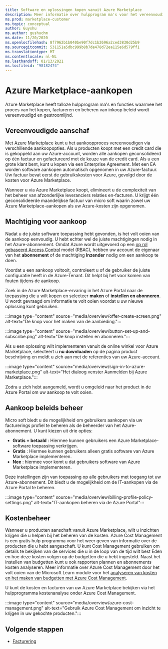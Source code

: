 ```yaml
---
title: Software en oplossingen kopen vanuit Azure Marketplace
description: Meer informatie over hulpprogram ma's voor het vereenvoudigen en stroom lijnen van software-aankopen en-beheer in azure Marketplace.
ms.prod: marketplace-customer
ms.topic: conceptual
author: Guyshu
ms.author: gushuchm
ms.date: 11/20/2020
ms.openlocfilehash: 8f7962b1b040be90f7dc1b2696a2ced3830d25b9
ms.sourcegitcommit: 531151a5dbc999b8b7de478d72ea115e6d579ff1
ms.translationtype: MT
ms.contentlocale: nl-NL
ms.lasthandoff: 01/13/2021
ms.locfileid: "98182474"
---
```

# <a name="azure-marketplace-purchasing"></a>Azure Marketplace-aankopen

Azure Marketplace heeft talloze hulpprogram ma's en functies waarmee het proces van het kopen, factureren en beheren van inkoop beleid wordt vereenvoudigd en gestroomlijnd.

## <a name="simplified-procurement"></a>Vereenvoudigde aanschaf

Met Azure Marketplace kunt u het aankoopproces vereenvoudigen via verschillende aankoopopties. Als u producten koopt met een credit card die is gekoppeld aan uw Azure-account, worden alle aankopen geconsolideerd op één factuur en gefactureerd met de keuze van de credit card. Als u een grote klant bent, kunt u kopen via een Enterprise Agreement. Met een EA worden software aankopen automatisch opgenomen in uw Azure-factuur. Uw factuur bevat eerst de gebruikskosten voor Azure, gevolgd door de kosten voor Azure Marketplace.

Wanneer u via Azure Marketplace koopt, elimineert u de complexiteit van het beheer van afzonderlijke leveranciers relaties en-facturen. U krijgt één geconsolideerde maandelijkse factuur van micro soft waarin zowel uw Azure Marketplace-aankopen als uw Azure-kosten zijn opgenomen.

## <a name="permission-to-purchase"></a>Machtiging voor aankoop

Nadat u de juiste software toepassing hebt gevonden, is het volt ooien van de aankoop eenvoudig. U hebt echter wel de juiste machtigingen nodig in het Azure-abonnement. Omdat Azure wordt uitgevoerd op een [op rol gebaseerd Access Control](/azure/role-based-access-control/overview) model (RBAC), hebben uw account de eigenaar van het **abonnement** of de machtiging **Inzender** nodig om een aankoop te doen.

Voordat u een aankoop voltooit, controleert u of de gebruiker de juiste configuratie heeft in de Azure-Tenant. Dit helpt bij het voor komen van fouten tijdens de aankoop.

Zoek in de Azure Marketplace-ervaring in het Azure Portal naar de toepassing die u wilt kopen en selecteer **maken** of **instellen en abonneren**. U wordt gevraagd om informatie te volt ooien voordat u uw nieuwe oplossing kunt gebruiken.

:::image type="content" source="media/overview/offer-create-screen.png" alt-text="De knop voor het maken van de aanbieding.":::

:::image type="content" source="media/overview/button-set-up-and-subscribe.png" alt-text="De knop instellen en abonneren.":::

Als u een oplossing wilt implementeren vanuit de online winkel voor Azure Marketplace, selecteert u **nu downloaden** op de pagina product beschrijving en meldt u zich aan met de referenties van uw Azure-account.

:::image type="content" source="media/overview/sign-in-to-azure-marketplace.png" alt-text="Het dialoog venster Aanmelden bij Azure Marketplace.":::

Zodra u zich hebt aangemeld, wordt u omgeleid naar het product in de Azure Portal om uw aankoop te volt ooien.

## <a name="purchase-policy-management"></a>Aankoop beleids beheer

Micro soft biedt u de mogelijkheid om gebruikers aankopen via uw facturerings profiel te beheren als de beheerder van het Azure-abonnement. U kunt kiezen uit drie opties:

- **Gratis + betaald** : Hiermee kunnen gebruikers een Azure Marketplace-software toepassing verkrijgen.
- **Gratis** : Hiermee kunnen gebruikers alleen gratis software van Azure Marketplace implementeren.
- **Nee** : hiermee voor komt u dat gebruikers software van Azure Marketplace implementeren.

Deze instellingen zijn van toepassing op alle gebruikers met toegang tot uw Azure-abonnement. Dit biedt u de mogelijkheid om de IT-aankopen via de Azure Portal te beheren.

:::image type="content" source="media/overview/billing-profile-policy-settings.png" alt-text="IT-aankopen beheren via de Azure Portal":::

## <a name="cost-management"></a>Kostenbeheer

Wanneer u producten aanschaft vanuit Azure Marketplace, wilt u inzichten krijgen die u helpen bij het beheren van de kosten. Azure Cost Management is een gratis hulp programma voor het weer geven van informatie over de producten die u hebt aangeschaft. U kunt Cost Management gebruiken om details te bekijken van de services die u in de loop van de tijd wilt best Eden en hoe deze kosten volgen op de budgetten die u hebt ingesteld. Naast het instellen van budgetten kunt u ook rapporten plannen en abonnements kosten analyseren. Meer informatie over Azure Cost Management door het volt ooien van de Microsoft Learn module voor het [analyseren van kosten en het maken van budgetten met Azure Cost Management](/learn/modules/analyze-costs-create-budgets-azure-cost-management/).

U kunt de kosten en facturen van uw Azure Marketplace bekijken via het hulpprogramma kostenanalyse onder Azure Cost Management.

:::image type="content" source="media/overview/azure-cost-management.png" alt-text="Gebruik Azure Cost Management om inzicht te krijgen in uw gekochte producten.":::

## <a name="next-steps"></a>Volgende stappen

- [Facturering](billing-invoicing.md)
